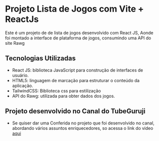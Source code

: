# Projeto Lista de  Jogos com Vite + ReactJs

Este é um projeto de de lista de jogos desenvolvido com React JS, Aonde foi
montado a interface de plataforma de jogos, consumindo uma API do site Rawg

## Tecnologias Utilizadas

- React JS: biblioteca JavaScript para construção de interfaces de usuário.
- HTML5: linguagem de marcação para estruturar o conteúdo da aplicação.
- TailwindCSS: Biblioteca css para estilização
- API do Rawg: utilizada para obter dados dos jogos.

## Projeto desenvolvido no Canal do TubeGuruji

- Se quiser dar uma Conferida no projeto que foi desenvolvido no canal, abordando vários assuntos enriquecedores, so acessa o link do video [aqui](https://www.youtube.com/watch?v=rTvOSxQw-f4)